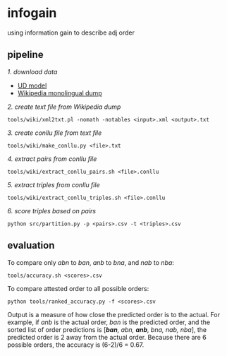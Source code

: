 # infogain
using information gain to describe adj order

## pipeline

*1. download data*
* [UD model](https://lindat.mff.cuni.cz/repository/xmlui/handle/11234/1-3131)
* [Wikipedia monolingual dump](https://linguatools.org/tools/corpora/wikipedia-monolingual-corpora/)

*2. create text file from Wikipedia dump*
  ```{bash}
  tools/wiki/xml2txt.pl -nomath -notables <input>.xml <output>.txt
  ```

*3. create conllu file from text file*
```{bash}
tools/wiki/make_conllu.py <file>.txt
```

*4. extract pairs from conllu file*
```{bash}
tools/wiki/extract_conllu_pairs.sh <file>.conllu
```

*5. extract triples from conllu file*
```{bash}
tools/wiki/extract_conllu_triples.sh <file>.conllu
```

*6. score triples based on pairs*
```{bash}
python src/partition.py -p <pairs>.csv -t <triples>.csv
```

## evaluation
To compare only *abn* to *ban*, *anb* to *bna*, and *nab* to *nba*:
```{bash}
tools/accuracy.sh <scores>.csv
```


To compare attested order to all possible orders:
```{bash}
python tools/ranked_accuracy.py -f <scores>.csv
```
Output is a measure of how close the predicted order is to the actual. For example, if *anb* is the actual order, *ban* is the predicted order, and the sorted list of order predictions is [*__ban__, abn, __anb__, bna, nab, nba*], the predicted order is 2 away from the actual order. Because there are 6 possible orders, the accuracy is (6-2)/6 = 0.67.
